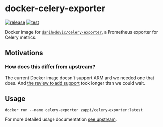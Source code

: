 # docker-celery-exporter

[![release](https://github.com/Intellection/docker-celery-exporter/actions/workflows/release.yml/badge.svg)](https://github.com/Intellection/docker-celery-exporter/actions/workflows/release.yml) [![test](https://github.com/Intellection/docker-celery-exporter/actions/workflows/test.yml/badge.svg)](https://github.com/Intellection/docker-celery-exporter/actions/workflows/test.yml)

Docker image for [`danihodovic/celery-exporter`](https://github.com/danihodovic/celery-exporter), a Prometheus exporter for Celery metrics.

## Motivations

### How does this differ from upstream?

The current Docker image doesn't support ARM and we needed one that does. And [the review to add support](https://github.com/danihodovic/celery-exporter/pull/329) took longer than we could wait.

## Usage

```
docker run --name celery-exporter zappi/celery-exporter:latest
```

For more detailed usage documentation [see upstream](https://github.com/danihodovic/celery-exporter).
